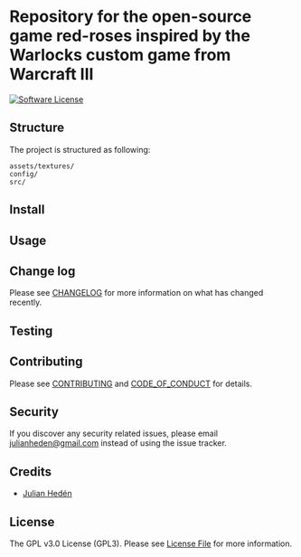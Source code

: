 # Repository for the open-source game red-roses inspired by the Warlocks custom game from Warcraft III

[![Software License][ico-license]](LICENSE.md)


## Structure

The project is structured as following:

```
assets/textures/        
config/
src/
```


## Install

## Usage

## Change log

Please see [CHANGELOG](CHANGELOG.md) for more information on what has changed recently.

## Testing

## Contributing

Please see [CONTRIBUTING](CONTRIBUTING.md) and [CODE_OF_CONDUCT](CODE_OF_CONDUCT.md) for details.

## Security

If you discover any security related issues, please email julianheden@gmail.com instead of using the issue tracker.

## Credits

- [Julian Hedén](http://julianheden.se/)

## License

The GPL v3.0 License (GPL3). Please see [License File](LICENSE.md) for more information.


[ico-license]: https://img.shields.io/badge/license-MIT-brightgreen.svg?style=flat-square
